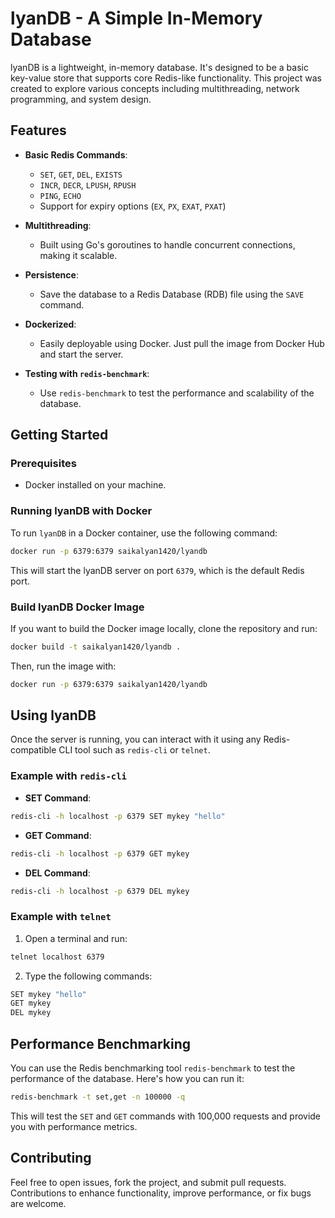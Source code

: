 
# lyanDB - A Simple In-Memory Database

lyanDB is a lightweight, in-memory database. It's designed to be a basic key-value store that supports core Redis-like functionality. This project was created to explore various concepts including multithreading, network programming, and system design.

## Features

- **Basic Redis Commands**: 
  - `SET`, `GET`, `DEL`, `EXISTS`
  - `INCR`, `DECR`, `LPUSH`, `RPUSH`
  - `PING`, `ECHO`
  - Support for expiry options (`EX`, `PX`, `EXAT`, `PXAT`)
  
- **Multithreading**: 
  - Built using Go's goroutines to handle concurrent connections, making it scalable.
  
- **Persistence**: 
  - Save the database to a Redis Database (RDB) file using the `SAVE` command.
  
- **Dockerized**: 
  - Easily deployable using Docker. Just pull the image from Docker Hub and start the server.

- **Testing with `redis-benchmark`**: 
  - Use `redis-benchmark` to test the performance and scalability of the database.

## Getting Started

### Prerequisites

- Docker installed on your machine.

### Running lyanDB with Docker

To run `lyanDB` in a Docker container, use the following command:

```bash
docker run -p 6379:6379 saikalyan1420/lyandb
```

This will start the lyanDB server on port `6379`, which is the default Redis port.

### Build lyanDB Docker Image

If you want to build the Docker image locally, clone the repository and run:

```bash
docker build -t saikalyan1420/lyandb .
```

Then, run the image with:

```bash
docker run -p 6379:6379 saikalyan1420/lyandb
```

## Using lyanDB

Once the server is running, you can interact with it using any Redis-compatible CLI tool such as `redis-cli` or `telnet`.

### Example with `redis-cli`

- **SET Command**:

```bash
redis-cli -h localhost -p 6379 SET mykey "hello"
```

- **GET Command**:

```bash
redis-cli -h localhost -p 6379 GET mykey
```

- **DEL Command**:

```bash
redis-cli -h localhost -p 6379 DEL mykey
```

### Example with `telnet`

1. Open a terminal and run:

```bash
telnet localhost 6379
```

2. Type the following commands:

```bash
SET mykey "hello"
GET mykey
DEL mykey
```

## Performance Benchmarking

You can use the Redis benchmarking tool `redis-benchmark` to test the performance of the database. Here's how you can run it:

```bash
redis-benchmark -t set,get -n 100000 -q
```

This will test the `SET` and `GET` commands with 100,000 requests and provide you with performance metrics.


## Contributing

Feel free to open issues, fork the project, and submit pull requests. Contributions to enhance functionality, improve performance, or fix bugs are welcome.
